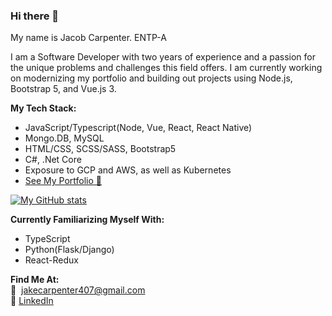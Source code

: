 ### Hi there 👋
 My name is Jacob Carpenter. ENTP-A

I am a Software Developer with two years of experience and a passion for the unique 
problems and challenges this field offers. I am currently working on modernizing my
portfolio and building out projects using Node.js, Bootstrap 5, and Vue.js 3. 

<b>My Tech Stack:</b>
<ul>
 <li>JavaScript/Typescript(Node, Vue, React, React Native)</li>
 <li>Mongo.DB, MySQL</li>
 <li>HTML/CSS, SCSS/SASS, Bootstrap5</li>
 <li>C#, .Net Core</li>
 <li>Exposure to GCP and AWS, as well as Kubernetes</li>
 <li><a href="https://jakecarp.github.io/resume/">See My Portfolio 💼</a></li>  
</ul>

[![My GitHub stats](https://github-readme-stats.vercel.app/api?username=JakeCarp)](https://github.com/anuraghazra/github-readme-stats)

<b>Currently Familiarizing Myself With:</b>
<ul>
 <li>TypeScript</li>
 <li>Python(Flask/Django)</li>
 <li>React-Redux</li>
</ul>

<b>Find Me At:</b><br>
 📧 &nbsp;jakecarpenter407@gmail.com<br>
 🔗 <a href="https://www.linkedin.com/in/dev-man-jacob-carpenter/">LinkedIn</a>
 
